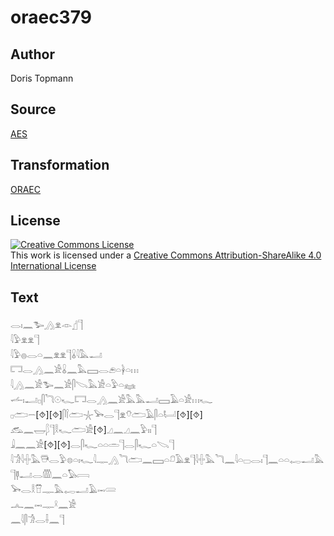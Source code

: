 # oraec379

## Author

Doris Topmann

## Source

[AES](https://github.com/simondschweitzer/aes)

## Transformation

[ORAEC](https://oraec.github.io/)

## License

<a rel="license" href="http://creativecommons.org/licenses/by-sa/4.0/"><img alt="Creative Commons License" style="border-width:0" src="https://i.creativecommons.org/l/by-sa/4.0/88x31.png" /></a><br />This work is licensed under a <a rel="license" href="http://creativecommons.org/licenses/by-sa/4.0/">Creative Commons Attribution-ShareAlike 4.0 International License</a>

## Text

𓂋𓏤𓈖𓅧𓂻𓁷𓁹𓊨𓊹<br>
𓇋𓅱𓁷𓁷𓊹<br>
𓇋𓅱𓐍𓂋𓏏𓈖𓁷𓁷𓊹𓏇𓇋𓅓𓂝<br>
𓉐𓂋𓂻𓈖𓀀𓏇𓈖𓅓𓈙𓂋𓂉𓏏𓋀𓏏𓏥<br>
𓇋𓂻𓈖𓀀𓅧𓈖𓀀𓋴𓌫𓅓𓀀𓏏𓅱𓏏𓈐<br>
𓌡𓏤𓂝𓊪𓋴𓆓𓇳𓆑𓉐𓂋𓂻𓈖𓀀𓅓𓅓𓂝𓈙𓄿𓏏𓀀𓏥𓆑<br>
𓊪𓂧𓌒[⯑][⯑]𓋴𓌉𓂧𓇼𓅨𓂋𓊹𓁷𓄣𓂧𓄿𓋴𓏏𓂡[⯑][⯑]<br>
𓃹𓈖𓉿𓆄𓊹𓎛𓆑𓂧𓀀[⯑]𓈎𓈖𓈎𓈖𓅱𓏤𓏤𓊹<br>
𓇍𓈖𓈖𓀀[⯑][⯑]𓂋𓋴𓆑𓏏𓏏𓏛𓊹𓂋𓋴𓆑𓏏𓌫𓊹<br>
𓇋𓀞𓇋𓏶𓅓𓇥𓂋𓅱𓊖𓏏𓏤𓆑𓇋𓊃𓂻𓆓𓂧𓈖𓈙𓏏𓍔𓄿𓁷𓊹𓇋𓏶𓅓𓆓𓈖𓇋𓏏𓊌𓂋𓏤𓊹𓈖𓏏𓏏𓉻𓂝𓅓𓊹𓊢𓂝𓂋𓏃𓈖𓏏𓅃𓇯<br>
𓅨𓂋𓎛𓎯𓊃𓅓𓉻𓂝𓄿𓋭𓄲<br>
𓂜𓈖𓋭𓊃𓍲𓈖𓀀<br>
𓈖𓇋𓋴𓀞𓂋𓌢𓈖𓊹<br>
